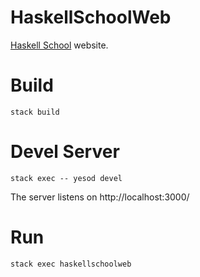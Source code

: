 HaskellSchoolWeb
================

[Haskell School][haskellschool] website.

[haskellschool]: http://www.haskellschool.org

# Build

```
stack build
```

# Devel Server

```
stack exec -- yesod devel
```

The server listens on http://localhost:3000/

# Run

```
stack exec haskellschoolweb
```

